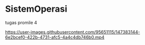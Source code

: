 # SistemOperasi
tugas promile 4 




https://user-images.githubusercontent.com/95651115/147383144-6e2bcef0-422b-4731-afc5-4a4c4db746b0.mp4

